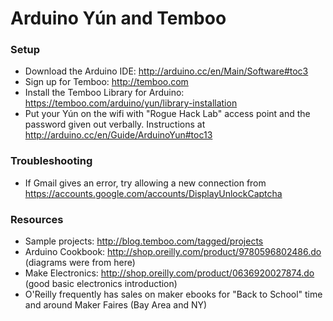 Arduino Yún and Temboo
======================

### Setup

- Download the Arduino IDE: http://arduino.cc/en/Main/Software#toc3
- Sign up for Temboo: http://temboo.com
- Install the Temboo Library for Arduino: https://temboo.com/arduino/yun/library-installation
- Put your Yún on the wifi with "Rogue Hack Lab" access point and the password given out verbally.  Instructions at  http://arduino.cc/en/Guide/ArduinoYun#toc13

### Troubleshooting

- If Gmail gives an error, try allowing a new connection from https://accounts.google.com/accounts/DisplayUnlockCaptcha

### Resources

- Sample projects: http://blog.temboo.com/tagged/projects
- Arduino Cookbook: http://shop.oreilly.com/product/9780596802486.do (diagrams were from here)
- Make Electronics: http://shop.oreilly.com/product/0636920027874.do (good basic electronics introduction)
- O'Reilly frequently has sales on maker ebooks for "Back to School" time and around Maker Faires (Bay Area and NY)
